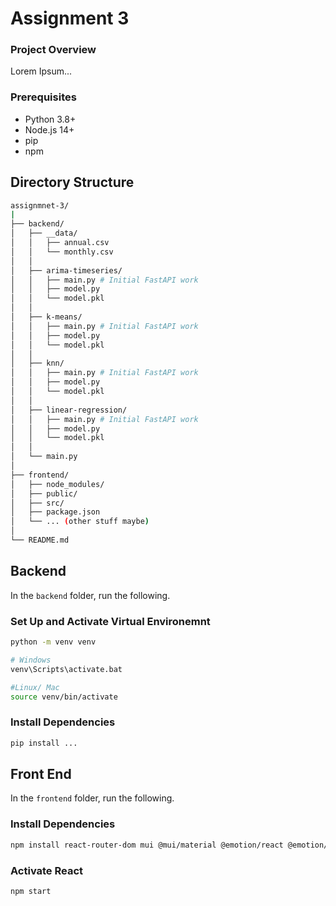 # Assignment 3

### Project Overview
Lorem Ipsum...

### Prerequisites
- Python 3.8+
- Node.js 14+
- pip
- npm

## Directory Structure
```bash
assignmnet-3/
|
├── backend/
│   ├── __data/
│   │   ├── annual.csv
│   │   └── monthly.csv
│   │   
│   ├── arima-timeseries/
│   │   ├── main.py # Initial FastAPI work
│   │   ├── model.py
│   │   └── model.pkl
│   │   
│   ├── k-means/
│   │   ├── main.py # Initial FastAPI work
│   │   ├── model.py
│   │   └── model.pkl
│   │   
│   ├── knn/
│   │   ├── main.py # Initial FastAPI work
│   │   ├── model.py
│   │   └── model.pkl
│   │   
│   ├── linear-regression/
│   │   ├── main.py # Initial FastAPI work
│   │   ├── model.py
│   │   └── model.pkl
│   │   
│   └── main.py
│
├── frontend/
│   ├── node_modules/
│   ├── public/
│   ├── src/
│   ├── package.json
│   └── ... (other stuff maybe)
│
└── README.md
```

## Backend
In the `backend` folder, run the following.

### Set Up and Activate Virtual Environemnt
```bash
python -m venv venv

# Windows
venv\Scripts\activate.bat

#Linux/ Mac
source venv/bin/activate
```

### Install Dependencies
```bash
pip install ...
```

## Front End
In the `frontend` folder, run the following.

### Install Dependencies
```bash
npm install react-router-dom mui @mui/material @emotion/react @emotion/styled @mui/icons-material
```

### Activate React
```bash
npm start
```